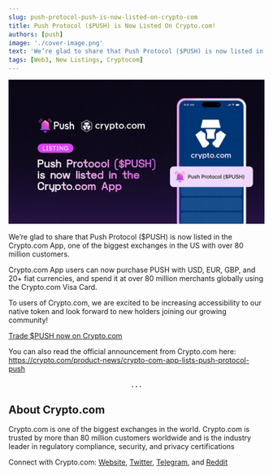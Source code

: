 ```yaml
---
slug: push-protocol-push-is-now-listed-on-crypto-com
title: Push Protocol ($PUSH) is Now Listed On Crypto.com!
authors: [push]
image: './cover-image.png'
text: 'We’re glad to share that Push Protocol ($PUSH) is now listed in the Crypto.com App, one of the biggest exchanges in the US with over 80 million customers.'
tags: [Web3, New Listings, Cryptocom]
---
```


![Cover image of Push Protocol ($PUSH) is Now Listed On Crypto.com!](./cover-image.png)

<!--truncate-->

We’re glad to share that Push Protocol ($PUSH) is now listed in the Crypto.com App, one of the biggest exchanges in the US with over 80 million customers.

Crypto.com App users can now purchase PUSH with USD, EUR, GBP, and 20+ fiat currencies, and spend it at over 80 million merchants globally using the Crypto.com Visa Card.

To users of Crypto.com, we are excited to be increasing accessibility to our native token and look forward to new holders joining our growing community!

[Trade $PUSH now on Crypto.com](https://crypto.com/exchange/trade/PUSH_USD)

You can also read the official announcement from Crypto.com here: https://crypto.com/product-news/crypto-com-app-lists-push-protocol-push

<center><b>.  .  .</b></center>

## About Crypto.com

Crypto.com is one of the biggest exchanges in the world. Crypto.com is trusted by more than 80 million customers worldwide and is the industry leader in regulatory compliance, security, and privacy certifications

Connect with Crypto.com:
[Website](https://crypto.com/), [Twitter](https://twitter.com/cryptocom), [Telegram](https://crypto.com/product-news/official-crypto-com-communities/), and [Reddit](https://www.reddit.com/r/Crypto_com/)
